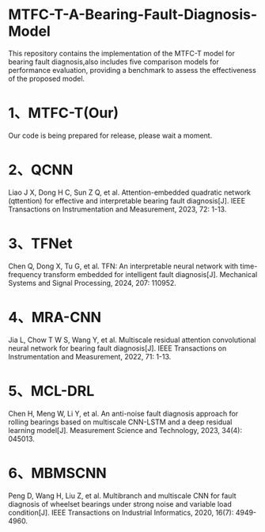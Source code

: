 # MTFC-T-A-Bearing-Fault-Diagnosis-Model
This repository contains the implementation of the MTFC-T model for bearing fault diagnosis,also includes five comparison models for performance evaluation, providing a benchmark to assess the effectiveness of the proposed model.
# 1、MTFC-T(Our)
 Our code is being prepared for release, please wait a moment.
# 2、QCNN
Liao J X, Dong H C, Sun Z Q, et al. Attention-embedded quadratic network (qttention) for effective and interpretable bearing fault diagnosis[J]. IEEE Transactions on Instrumentation and Measurement, 2023, 72: 1-13.
# 3、TFNet
Chen Q, Dong X, Tu G, et al. TFN: An interpretable neural network with time-frequency transform embedded for intelligent fault diagnosis[J]. Mechanical Systems and Signal Processing, 2024, 207: 110952.
# 4、MRA-CNN
Jia L, Chow T W S, Wang Y, et al. Multiscale residual attention convolutional neural network for bearing fault diagnosis[J]. IEEE Transactions on Instrumentation and Measurement, 2022, 71: 1-13.
# 5、MCL-DRL
Chen H, Meng W, Li Y, et al. An anti-noise fault diagnosis approach for rolling bearings based on multiscale CNN-LSTM and a deep residual learning model[J]. Measurement Science and Technology, 2023, 34(4): 045013.
# 6、MBMSCNN
Peng D, Wang H, Liu Z, et al. Multibranch and multiscale CNN for fault diagnosis of wheelset bearings under strong noise and variable load condition[J]. IEEE Transactions on Industrial Informatics, 2020, 16(7): 4949-4960.
